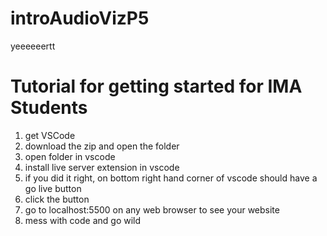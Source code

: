 # introAudioVizP5
yeeeeeertt


# Tutorial for getting started for IMA Students
1. get VSCode
2. download the zip and open the folder
3. open folder in vscode
4. install live server extension in vscode
5. if you did it right, on bottom right hand corner of vscode should have a go live button
6. click the button 
7. go to localhost:5500 on any web browser to see your website
8. mess with code and go wild 
